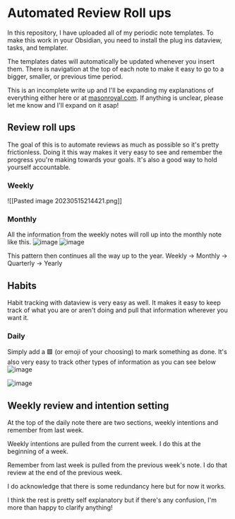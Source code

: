 # Automated Review Roll ups
In this repository, I have uploaded all of my periodic note templates. To make this work in your Obsidian, you need to install the plug ins dataview, tasks, and templater.

The templates dates will automatically be updated whenever you insert them. There is navigation at the top of each note to make it easy to go to a bigger, smaller, or previous time period.

This is an incomplete write up and I'll be expanding my explanations of everything either here or at [masonroyal.com](https://www.masonroyal.com). If anything is unclear, please let me know and I'll expand on it asap!

## Review roll ups
The goal of this is to automate reviews as much as possible so it's pretty frictionless. Doing it this way makes it very easy to see and remember the progress you're making towards your goals. It's also a good way to hold yourself accountable.

### Weekly
![[Pasted image 20230515214421.png]]

### Monthly
All the information from the weekly notes will roll up into the monthly note like this.
![image](https://github.com/masonroyal/Templates/assets/90655588/bbc29bcf-3096-4e37-9926-16fa5ddc0377)
![image](https://github.com/masonroyal/Templates/assets/90655588/d2075387-4980-48d7-900f-40954d65b39d)


This pattern then continues all the way up to the year. Weekly -> Monthly -> Quarterly -> Yearly

## Habits
Habit tracking with dataview is very easy as well. It makes it easy to keep track of what you are or aren't doing and pull that information wherever you want it.

### Daily
Simply add a 🟩 (or emoji of your choosing) to mark something as done. It's also very easy to track other types of information as you can see below
![image](https://github.com/masonroyal/Templates/assets/90655588/5b022f69-8e67-420c-a1ce-aba362aef634)

![image](https://github.com/masonroyal/Templates/assets/90655588/a62beb2d-83b2-4529-bf93-3f595f91ea98)


## Weekly review and intention setting
At the top of the daily note there are two sections, weekly intentions and remember from last week.

Weekly intentions are pulled from the current week. I do this at the beginning of a week.

Remember from last week is pulled from the previous week's note. I do that review at the end of the previous week.

I do acknowledge that there is some redundancy here but for now it works.


I think the rest is pretty self explanatory but if there's any confusion, I'm more than happy to clarify anything!
